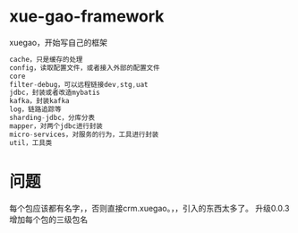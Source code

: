 # xue-gao-framework
xuegao，开始写自己的框架

```java
cache，只是缓存的处理
config，读取配置文件，或者接入外部的配置文件
core
filter-debug，可以远程链接dev,stg,uat
jdbc，封装或者改造mybatis
kafka，封装kafka
log，链路追踪等
sharding-jdbc，分库分表
mapper，对两个jdbc进行封装
micro-services，对服务的行为，工具进行封装
util，工具类
```

# 问题
每个包应该都有名字，，否则直接crm.xuegao。，，引入的东西太多了。
升级0.0.3
增加每个包的三级包名
